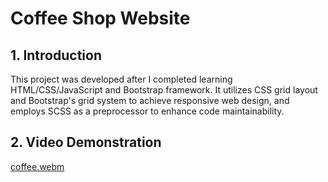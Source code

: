 # Coffee Shop Website

## 1. Introduction
This project was developed after I completed learning HTML/CSS/JavaScript and Bootstrap framework. It utilizes CSS grid layout and Bootstrap's grid system to achieve responsive web design, and employs SCSS as a preprocessor to enhance code maintainability.

## 2. Video Demonstration
[coffee.webm](https://github.com/XiaoyueZhanginNCL/Coffee_Shop/assets/130643755/7788aae3-d78f-4239-b267-f3ebe2c1dfc5)







